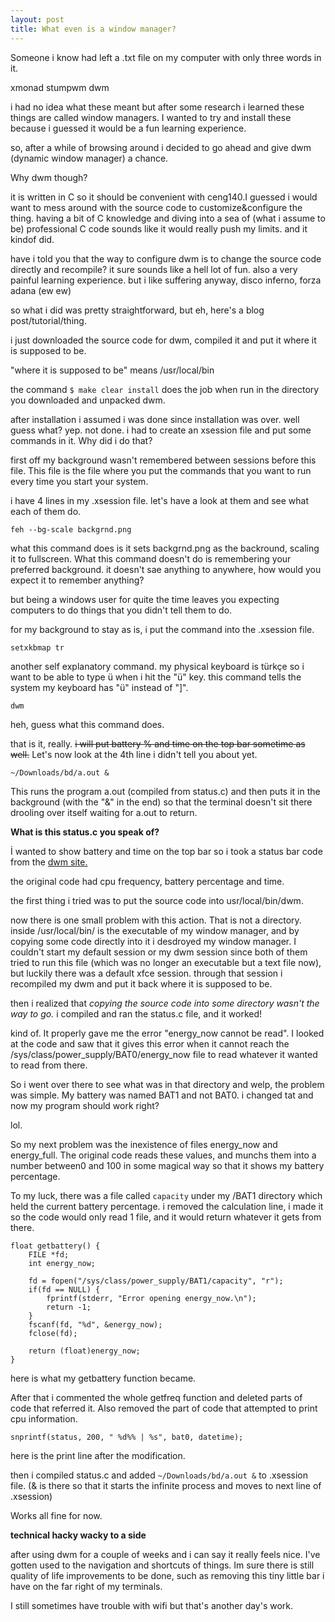 ```yaml
---
layout: post
title: What even is a window manager?
---
```


Someone i know had left a .txt file on my computer with only three words in it. 

xmonad
stumpwm
dwm

i had no idea what these meant but after some research i learned these things are called window managers. I wanted to try and install these because i guessed it would be a fun learning experience.

so, after a while of browsing around i decided to go ahead and give dwm (dynamic window manager) a chance.

Why dwm though?

it is written in C so it should be convenient with ceng140.I guessed i would want to mess around with the source code to customize&configure the thing. having a bit of C knowledge and diving into a sea of (what i assume to be) professional C code sounds like it would really push my limits. and it kindof did.

have i told you that the way to configure dwm is to change the source code directly and recompile? it sure sounds like a hell lot of fun. also a very painful learning experience. but i like suffering anyway, disco inferno, forza adana (ew ew)

so what i did was pretty straightforward, but eh, here's a blog post/tutorial/thing.

i just downloaded the source code for dwm, compiled it and put it where it is supposed to be.

"where it is supposed to be" means /usr/local/bin

the command ``$ make clear install`` does the job when run in the directory you downloaded and unpacked dwm.


after installation i assumed i was done since installation was over. well guess what? yep. not done. 
i had to create an xsession file and put some commands in it. Why did i do that?

first off my background wasn't remembered between sessions before this file. This file is the file where you put the commands that you want to run every time you start your system. 

i have 4 lines in my .xsession file. let's have a look at them and see what each of them do.


``
feh --bg-scale backgrnd.png
``

what this command does is it sets backgrnd.png as the backround, scaling it to fullscreen. What this command doesn't do is remembering your preferred background. it doesn't sae anything to anywhere, how would you expect it to remember anything?

but being a windows user for quite the time leaves you expecting computers to do things that you didn't tell them to do.

for my background to stay as is, i put the command into the .xsession file.

``
setxkbmap tr
``

another self explanatory command. my physical keyboard is türkçe so i want to be able to type ü when i hit the "ü" key. this command tells the system my keyboard has "ü" instead of "]".

``
dwm
``

heh, guess what this command does. 

that is it, really. ~~i will put battery % and time on the top bar sometime as well.~~ Let's now look at the 4th line i didn't tell you about yet.

``
~/Downloads/bd/a.out &
``

This runs the program a.out (compiled from status.c) and then puts it in the background (with the "&" in the end) so that the terminal doesn't sit there drooling over itself waiting for a.out to return.

**What is this status.c you speak of?**

İ wanted to show battery and time on the top bar so i took a status bar code from the [dwm site.](https://dwm.suckless.org/dwmstatus/profil-dwmstatus-1.0.c)

the original code had cpu frequency, battery percentage and time.

the first thing i tried was to put the source code into usr/local/bin/dwm.

now there is one small problem with this action. That is not a directory. inside /usr/local/bin/ is the executable of my window manager, and by 
copying some code directly into it i desdroyed my window manager. I couldn't start my default session or my dwm session since both of them tried to run this file (which was no longer an executable but a text file now), but luckily there was
a default xfce session. through that session i recompiled my dwm and put it back where it is supposed to be.

then i realized that *copying the source code into some directory wasn't the way to go.* i compiled and ran the status.c file, and
 it worked! 
 
 kind of. It properly gave me the error "energy_now cannot be read". I looked at the code and saw that it gives this error when it cannot reach the /sys/class/power_supply/BAT0/energy_now file to read whatever it wanted to read from there.
 
 So i went over there to see what was in that directory and welp, the problem was simple. My battery was named BAT1 and not BAT0. i changed tat and now my program should work right?

lol.

So my next problem was the inexistence of files energy_now and energy_full. The original code reads these values, and munchs them into a number between0 and 100 in some magical way so that it shows my battery percentage.

To my luck, there was a file called ``capacity`` under my /BAT1 directory which held the current battery percentage. i removed the calculation line, i made it so the code would only read 1 file, and it would return whatever it gets from there.

```
float getbattery() {
	FILE *fd;
	int energy_now;

	fd = fopen("/sys/class/power_supply/BAT1/capacity", "r");
	if(fd == NULL) {
		fprintf(stderr, "Error opening energy_now.\n");
		return -1;
	}
	fscanf(fd, "%d", &energy_now);
	fclose(fd);

	return (float)energy_now;
}
```

here is what my getbattery function became.

After that i commented the whole getfreq function and deleted parts of code that referred it. Also removed the part of code that attempted to print cpu information.

``
	snprintf(status, 200, " %d%% | %s", bat0, datetime);
``

here is the print line after the modification.

then i compiled status.c and added ``~/Downloads/bd/a.out &`` to .xsession file. (& is there so that it starts the infinite process and moves to next line of .xsession)

Works all fine for now.

**technical hacky wacky to a side**

after using dwm for a couple of weeks and i can say it really feels nice. I've gotten used to the navigation and shortcuts of things. Im sure there is still quality of life improvements to be done, such as removing this tiny little bar i have on the far right of my terminals.

I still sometimes have trouble with wifi but that's another day's work.

